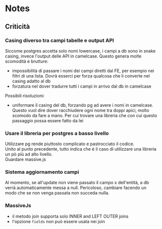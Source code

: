 # Notes

## Criticità

### Casing diverso tra campi tabelle e output API

Siccome postgres accetta solo nomi lowercase, i campi a db sono in snake casing, invece l'output delle API in camelcase.
Questo genera molte scomodità e brutture:

- impossibilità di passare i nomi dei campi diretti dal FE, per esempio nei filtri di una lista. Dovrà esserci per forza qualcosa che li converte nel casing adatto al db
- forzatura nel dover tradurre tutti i campi in arrivo dal db in camelcase

Possibili risoluzioni:

- uniformare il casing del db, forzando pg ad avere i nomi in camelcase. Questo vuol dire dover racchiudere ogni nome tra doppi apici, molto scomodo da fare a mano. Per cui trovare una libreria che con cui questo passaggio possa essere fatto da lei

### Usare il libreria per postgres a basso livello

Utilizzare pg rende piuttosto complicato e pastrocciato il codice.  
Unito al punto precedente, tutto indica che è il caso di utilizzare una libreria un pò più ad alto livello.  
Guardare massive.js

### Sistema aggiornamento campi

Al momento, se all'update non viene passato il campo x dell'entità, a db verrà automaticamente messa a null.
Pericoloso, cambiare facendo un modo che se non venga passata non succeda nulla.

### MassiveJs

- il metodo join supporta solo INNER and LEFT OUTER joins
- l'opzione `fields` non può essere usata nei join
